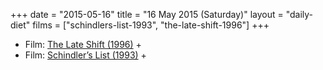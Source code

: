 +++
date = "2015-05-16"
title = "16 May 2015 (Saturday)"
layout = "daily-diet"
films = ["schindlers-list-1993", "the-late-shift-1996"]
+++

<ul>
<li class="entry Film">Film: <a href="/films/the-late-shift-1996">The Late Shift (1996)</a> +</li>
<li class="entry Film">Film: <a href="/films/schindlers-list-1993">Schindler’s List (1993)</a> +</li>
</ul>